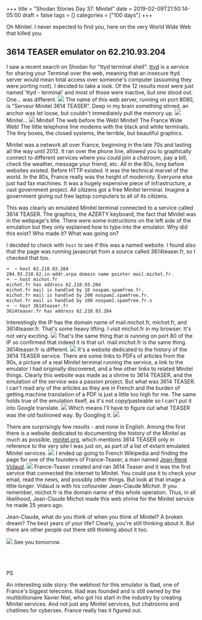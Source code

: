 +++
title = "Shodan Stories Day 37: Minitel"
date = 2019-02-09T21:50:14-05:00
draft = false
tags = []
categories = ["100 days"]
+++

Oh Minitel. I never expected to find you, here on the very World Wide Web that killed you.

## 3614 TEASER emulator on 62.210.93.204
I saw a recent search on Shodan for "ttyd terminal shell".  [ttyd](https://github.com/tsl0922/ttyd) is a service for sharing your Terminal over the web, meaning that an insecure ttyd server would mean total access over someone's computer (assuming they were porting root). I decided to take a look. Of the 12 results most were just named 'ttyd - terminal' and most of those were inactive, but one stood out. One... was different.
![](/images/100Days/Day37/firstlook2.png)
The name of this web server, running on port 8080, is "Serveur Minitel 3614 TEASER". Deep in my brain something stirred, an anchor was let loose, but couldn't immediately pull the memory up.
![](/images/100Days/Day37/teasermodems.png)
Minitel...
![](/images/100Days/Day37/bomb.png)
Minitel! The web before the Web! Minitel! The France Wide Web! The little telephone line modems with the black and white terminals. The tiny boxes, the closed systems, the terrible, but beautiful graphics.

Minitel was a network all over France, beginning in the late 70s and lasting all the way until 2012. It ran over the phone line, allowed you to graphically connect to different services where you could join a chatroom, pay a bill, check the weather, message your friend, etc. All in the 80s, long before websites existed. Before HTTP existed. It was the technical marvel of the world. In the 80s, France really was the height of modernity. Everyone else just had fax machines. It was a hugely expensive piece of infrastructure, a vast government project. All citizens got a free Minitel terminal. Imagine a government giving out free laptop computers to all of its citizens.

This was clearly an emulated Minitel terminal connected to a service called 3614 TEASER. The graphics, the AZERTY keyboard, the fact that Minitel was in the webpage's title. There were some instructions on the left side of the emulation but they only explained how to type into the emulator. Why did this exist? Who made it? What was going on?

I decided to check with `host` to see if this was a named website. I found also that the page was running javascript from a source called 3614teaser.fr, so I checked that too.
```
➜  ~ host 62.210.93.204
204.93.210.62.in-addr.arpa domain name pointer mail.michot.fr.
➜  ~ host michot.fr
michot.fr has address 62.210.93.204
michot.fr mail is handled by 10 nospam.spamfree.fr.
michot.fr mail is handled by 200 nospam2.spamfree.fr.
michot.fr mail is handled by 100 nospam1.spamfree.fr.s
➜  ~ host 3614teaser.fr
3614teaser.fr has address 62.210.93.204
```
Interestingly the IP has the domain name of mail.michot.fr, michot.fr, and 3614teaser.fr. That's some heavy lifting. I visit michot.fr in my browser. It's not very exciting.
![](/images/100Days/Day37/michot.png)
That's the same thing that is running on port 80 of the IP so confirmed that indeed it is that url. mail.michot.fr is the same thing. 3614teaser.fr is different.
![](/images/100Days/Day37/teaser.fr.png)
It's a website dedicated to the history of the 3614 TEASER service. There are some links to PDFs of articles from the 90s, a picture of a real Minitel terminal running the service, a link to the emulator I had originally discovered, and a few other links to related Minitel things. Clearly this website was made as a shrine to 3614 TEASER, and the emulation of the service was a passion project. But what was 3614 TEASER. I can't read any of the articles as they are in French and the burden of getting machine translation of a PDF is just a little too high for me. The same holds true of the emulation itself, as it's not copy/pasteable so I can't put it into Google translate.
![](/images/100Days/Day37/lost.png)
Which means I'll have to figure out what TEASER was the old fashioned way. By Googling it.
![](/images/100Days/Day37/minitelorg.png)

There are surprisingly few results - and none in English. Among the first there is a website dedicated to documenting the history of the Minitel as much as possible, [minitel.org](https://minitel.org/), which mentions 3614 TEASER only in reference to the very site I was just on, as part of a list of extant emulated Minitel services.
![](/images/100Days/Day37/services.png)
I ended up going to French Wikipedia and finding the page for one of the founders of France-Teaser, a man named [Jean-René Vidaud](https://fr.wikipedia.org/wiki/Jean-Ren%C3%A9_Vidaud).
![](/images/100Days/Day37/jeanclaude.png)
France-Teaser created and ran 3614 Teaser and it was the first service that connected the internet to Minitel. You could use it to check your email, read the news, and possibly other things. But look at that image a little longer. Vidaud is with his cofounder Jean-Claude _Michot_. If you remember, michot.fr is the domain name of this whole operation. Thus, in all likelihood, Jean-Claude Michot made this web shrine for the Minitel service he made 25 years ago.

Jean-Claude, what do you think of when you think of Minitel? A broken dream? The best years of your life? Clearly, you're still thinking about it. But there are other people out there still thinking about it too.

![](/images/100Days/Day37/community.png)
See you tomorrow.

<br>

<br>

<br>
PS

An interesting side story: the webhost for this emulator is Iliad, one of France's biggest telecoms. Iliad was founded and is still owned by the multibillionaire Xavier Niel, who got his start in the industry by creating Minitel services. And not just any Minitel services, but chatrooms and chatlines for cybersex. France really has it figured out.
